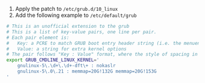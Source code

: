 1. Apply the patch to `/etc/grub.d/10_linux`
2. Add the following example to `/etc/default/grub`

```bash
# This is an unofficial extension to the grub
# This is a list of key-value pairs, one line per pair.
# Each pair element is:
#   Key: a PCRE to match GRUB boot entry header string (i.e. the menuentry line)
#   Value: a string for extra kernel options
# The pair follows "Key : Value" format, where the style of spacing in between (" : ") is mandatory
export GRUB_CMDLINE_LINUX_KERNEL='
	gnulinux-5\.\d+\.\d+-dft\+ : nokaslr
	gnulinux-5\.0\.21 : memmap=20G!132G memmap=20G!153G
'
```

